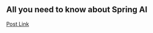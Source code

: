 ## All you need to know about Spring AI
[Post Link](https://www.unlogged.io/post/all-you-need-to-know-about-spring-ai)  